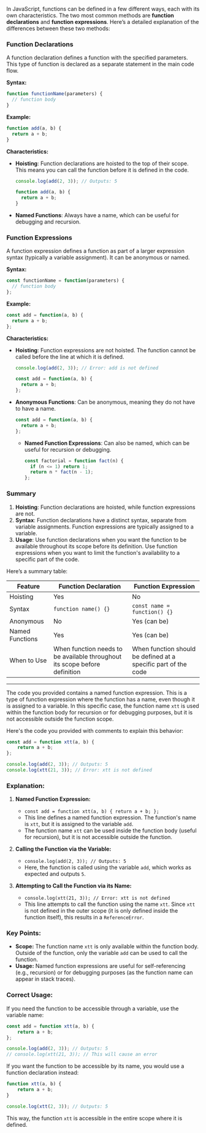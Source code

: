   In JavaScript, functions can be defined in a few different ways, each with its own characteristics. The two most common methods are **function declarations** and **function expressions**. Here’s a detailed explanation of the differences between these two methods:

### Function Declarations

A function declaration defines a function with the specified parameters. This type of function is declared as a separate statement in the main code flow.

**Syntax:**
```javascript
function functionName(parameters) {
  // function body
}
```

**Example:**
```javascript
function add(a, b) {
  return a + b;
}
```

**Characteristics:**
- **Hoisting**: Function declarations are hoisted to the top of their scope. This means you can call the function before it is defined in the code.
  ```javascript
  console.log(add(2, 3)); // Outputs: 5

  function add(a, b) {
    return a + b;
  }
  ```
- **Named Functions**: Always have a name, which can be useful for debugging and recursion.

### Function Expressions

A function expression defines a function as part of a larger expression syntax (typically a variable assignment). It can be anonymous or named.

**Syntax:**
```javascript
const functionName = function(parameters) {
  // function body
};
```

**Example:**
```javascript
const add = function(a, b) {
  return a + b;
};
```

**Characteristics:**
- **Hoisting**: Function expressions are not hoisted. The function cannot be called before the line at which it is defined.
  ```javascript
  console.log(add(2, 3)); // Error: add is not defined

  const add = function(a, b) {
    return a + b;
  };
  ```
- **Anonymous Functions**: Can be anonymous, meaning they do not have to have a name.
  ```javascript
  const add = function(a, b) {
    return a + b;
  };
  ```
  - **Named Function Expressions**: Can also be named, which can be useful for recursion or debugging.
    ```javascript
    const factorial = function fact(n) {
      if (n <= 1) return 1;
      return n * fact(n - 1);
    };
    ```

### Summary

1. **Hoisting**: Function declarations are hoisted, while function expressions are not.
2. **Syntax**: Function declarations have a distinct syntax, separate from variable assignments. Function expressions are typically assigned to a variable.
3. **Usage**: Use function declarations when you want the function to be available throughout its scope before its definition. Use function expressions when you want to limit the function's availability to a specific part of the code.

Here’s a summary table:

| Feature             | Function Declaration         | Function Expression         |
|---------------------|------------------------------|-----------------------------|
| Hoisting            | Yes                          | No                          |
| Syntax              | `function name() {}`         | `const name = function() {}`|
| Anonymous           | No                           | Yes (can be)                |
| Named Functions     | Yes                          | Yes (can be)                |
| When to Use         | When function needs to be available throughout its scope before definition | When function should be defined at a specific part of the code |

---

The code you provided contains a named function expression. This is a type of function expression where the function has a name, even though it is assigned to a variable. In this specific case, the function name `xtt` is used within the function body for recursion or for debugging purposes, but it is not accessible outside the function scope.

Here's the code you provided with comments to explain this behavior:

```javascript
const add = function xtt(a, b) {
    return a + b;
};

console.log(add(2, 3)); // Outputs: 5
console.log(xtt(21, 3)); // Error: xtt is not defined
```

### Explanation:

1. **Named Function Expression:**
   - `const add = function xtt(a, b) { return a + b; };`
   - This line defines a named function expression. The function's name is `xtt`, but it is assigned to the variable `add`.
   - The function name `xtt` can be used inside the function body (useful for recursion), but it is not accessible outside the function.

2. **Calling the Function via the Variable:**
   - `console.log(add(2, 3)); // Outputs: 5`
   - Here, the function is called using the variable `add`, which works as expected and outputs `5`.

3. **Attempting to Call the Function via its Name:**
   - `console.log(xtt(21, 3)); // Error: xtt is not defined`
   - This line attempts to call the function using the name `xtt`. Since `xtt` is not defined in the outer scope (it is only defined inside the function itself), this results in a `ReferenceError`.

### Key Points:
- **Scope:** The function name `xtt` is only available within the function body. Outside of the function, only the variable `add` can be used to call the function.
- **Usage:** Named function expressions are useful for self-referencing (e.g., recursion) or for debugging purposes (as the function name can appear in stack traces).

### Correct Usage:
If you need the function to be accessible through a variable, use the variable name:

```javascript
const add = function xtt(a, b) {
    return a + b;
};

console.log(add(2, 3)); // Outputs: 5
// console.log(xtt(21, 3)); // This will cause an error
```

If you want the function to be accessible by its name, you would use a function declaration instead:

```javascript
function xtt(a, b) {
    return a + b;
}

console.log(xtt(2, 3)); // Outputs: 5
```

This way, the function `xtt` is accessible in the entire scope where it is defined.